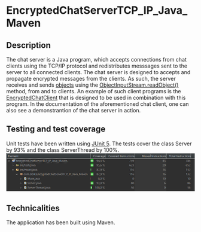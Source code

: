 # EncryptedChatServerTCP_IP_Java_Maven
## Description
The chat server is a Java program, which accepts connections from chat clients using the TCP/IP protocol and redistributes messsages sent to the server to all connected clients. The chat server is designed to accepts and propagate encrypted messages from the clients. As such, the server receives and sends [objects](https://docs.oracle.com/javase/7/docs/api/java/lang/Object.html) using the [ObjectInputStream.readObject()](https://docs.oracle.com/javase/7/docs/api/java/io/ObjectInputStream.html) method, from and to clients. An example of such client programs is the [EncryptedChatClient](https://github.com/Alex01234/EncryptedChatClientTCP_IP_Java_Maven) that is designed to be used in combination with this program. In the documentation of the aforementioned chat client, one can also see a demonstrantion of the chat server in action.

## Testing and test coverage 
Unit tests have been written using [JUnit 5](https://junit.org/junit5/). The tests cover the class Server by 93% and the class ServerThread by 100%. 
![Image showing test coverage of the project.](https://github.com/Alex01234/EncryptedChatServerTCP_IP_Java_Maven/blob/master/EncryptedChatServer_test_coverage.PNG?raw=true)

## Technicalities
The application has been built using Maven.
